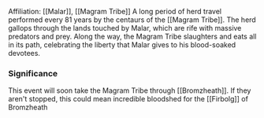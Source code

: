 Affiliation: [[Malar]], [[Magram Tribe]]
A long period of herd travel performed every 81 years by the centaurs of the [[Magram Tribe]]. The herd gallops through the lands touched by Malar, which are rife with massive predators and prey. Along the way, the Magram Tribe slaughters and eats all in its path, celebrating the liberty that Malar gives to his blood-soaked devotees.

### Significance
This event will soon take the Magram Tribe through [[Bromzheath]]. If they aren't stopped, this could mean incredible bloodshed for the [[Firbolg]] of Bromzheath